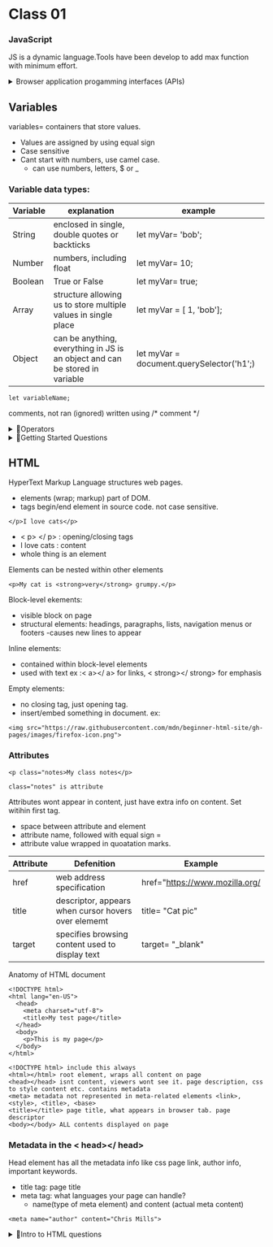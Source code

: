 # Class 01

### JavaScript 

JS is a dynamic language.Tools have been develop to add max function with minimum effort.

<details>
    <summary> Browser application progamming interfaces (APIs)</summary>
    <p>- built into web browsers; dynamic HTML & CSS styles
    - generating 3D graphics/audio
    - manipulating stream from user webcam

- Third party APIs allow devs to incorporate functionality in sites from other content providers

- Third-party frameworks/libraries you can apply to HTML</p>
    </details>

## Variables
variables= containers that store values.

- Values are assigned by using equal sign
- Case sensitive
- Cant start with numbers, use camel case.
  - can use numbers, letters, $ or _

### Variable data types:

| Variable | explanation | example |
| ----- | ------------ | -------- |
|String| enclosed in single, double quotes or backticks| let myVar= 'bob';|
|Number|numbers, including float| let myVar= 10;|
|Boolean|True or False|let myVar= true; |
|Array| structure allowing us to store multiple values in single place| let myVar = [ 1, 'bob'];|
|Object| can be anything, everything in JS is an object and can be stored in variable | let myVar = document.querySelector('h1';)|

```
let variableName;
```

comments, not ran (ignored) written using /* comment */

<details>
    <summary>&#128209;Operators</summary>

    + addition 
    - subtraction
    * multiplication
    / division
    = assignment of variable
    == equal to 
    === strict equality, type has to match 
    ! , !== not; doesnt equal

</details>

<details>
<summary>&#128209;Getting Started Questions</summary>

This topic is imporant because JavaScript is a dynamic language. It has many different functions from front end to backend, it's versatile. 

1. Web address is translated into an ip address using DNS. Three way handshake is then performed (TCP Handshake); establishing communication between two parties over using HTTPS protocol. After synchronizations and acknowledgements are sent back and forth, a connection is established.
HTTP GET request is sent from user= get HTML file. packet with 14kb of data is received by user. More packets are sent, after each is acknowledged by user.

2. After first packet is receivedm parsing happens(building of page). HTML, CSS, and JS have to be parsed before anyting is on screen. HTML-->skeleton(DOM tree) CSS-->makeup(CSSOM tree) JavaScript-->muscle, dynamics(abstract syntax tree)
render->interactivity->done
3. Google search is a good place to search for images, using license filter to choose Creative commons licencses. 
4. Strings are created by encapsulated characters in between quotation marks, single or double. Numbers are integers with or without decimals, they dont have quoatation marks.
5. Variable is an object that stores values.

</details>

## HTML

HyperText Markup Language structures web pages. 

- elements (wrap; markup) part of DOM.
- tags begin/end element in source code. not case sensitive.


```
</p>I love cats</p>
```
- < p> </ p> : opening/closing tags
- I love cats : content
- whole thing is an element

Elements can be nested within other elements
```
<p>My cat is <strong>very</strong> grumpy.</p>
```

Block-level ekements:

- visible block on page
- structural elements: headings, paragraphs, lists, navigation menus or footers
-causes new lines to appear

Inline elements:

- contained within block-level elements
- used with text ex :< a></ a> for links, < strong></ strong> for emphasis

Empty elements:

- no closing tag, just opening tag. 
- insert/embed something in document. ex:

```
<img src="https://raw.githubusercontent.com/mdn/beginner-html-site/gh-pages/images/firefox-icon.png">
```

### Attributes

```
<p class="notes>My class notes</p>

class="notes" is attribute
```

Attributes wont appear in content, just have extra info on content. Set witihin first tag. 

- space between attribute and element
- attribute name, followed with equal sign =
- attribute value wrapped in quoatation marks. 

| Attribute | Defenition | Example |
| ----- | ------| ------ |
|href| web address specification| href="https://www.mozilla.org/ |
|title| descriptor, appears when cursor hovers over elememt | title= "Cat pic"|
|target| specifies browsing content used to display text| target= "_blank"|

Anatomy of HTML document

```
<!DOCTYPE html> 
<html lang="en-US">
  <head>
    <meta charset="utf-8">
    <title>My test page</title>
  </head>
  <body>
    <p>This is my page</p>
  </body>
</html>

<!DOCTYPE html> include this always
<html></html> root element, wraps all content on page
<head></head> isnt content, viewers wont see it. page description, css to style content etc. contains metadata
<meta> metadata not represented in meta-related elements <link>, <style>, <title>, <base>
<title></title> page title, what appears in browser tab. page descriptor
<body></body> ALL contents displayed on page

```
### Metadata in the < head></ head>

Head element has all the metadata info like css page  link, author info, important keywords.

- title tag: page title
- meta tag:  what languages your page can handle?
    - name(type of meta element) and content (actual meta content)

```
<meta name="author" content="Chris Mills">
```


<details>
    <summary>&#128209;Intro to HTML questions</summary>

1. Attribute is extra info on an element. 
2. An element is made up of content and tags. The content is what is shown. Tags are what define what that content is. 
3.  Article is a way of adding extra info about an element. A section is an actual section on page
4. !DOCTYPE html, html, head, title, body, sections are typical elements used in website. 
5. Including specific descriptions into the meta tag can help search engines make it more visible on result pages
6. Meta used to add info about the page, its creators, things that your user doesnt need to see

</details>

